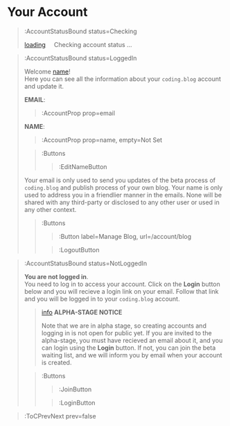 # Your Account

> :AccountStatusBound status=Checking
>
> [loading](:Loading (color=text)) &nbsp;&nbsp;&nbsp; Checking account status ...


> :AccountStatusBound status=LoggedIn
>
> Welcome [name](:AccountProp (prop=name, fallback=email))! \
> Here you can see all the information
> about your `coding.blog` account and update it.
>
> **EMAIL**:
> > :AccountProp prop=email
> 
> **NAME**:
> > :AccountProp prop=name, empty=Not Set
>
> > :Buttons
> > > :EditNameButton
>
> Your email is only used to send you updates of the beta process of `coding.blog`
> and publish process of your own blog. Your name is only used to address you in
> a friendlier manner in the emails. None will be shared with any third-party or disclosed
> to any other user or used in any other context.
> 
>
> > :Buttons
> > > :Button label=Manage Blog, url=/account/blog
> >
> > > :LogoutButton


> :AccountStatusBound status=NotLoggedIn
>
> **You are not logged in**. \
> You need to log in to access your account. Click on the **Login** button
> below and you will recieve a login link on your email. Follow that link
> and you will be logged in to your `coding.blog` account.
>
> > [info](:Icon) **ALPHA-STAGE NOTICE**
> >
> > Note that we are in alpha stage, so creating accounts and logging in is not
> > open for public yet. If you are invited to the alpha-stage, you must have
> > recieved an email about it, and you can login using the **Login** button.
> > If not, you can join the beta waiting list, and we will inform you by email
> > when your account is created.
>
> > :Buttons
> > > :JoinButton
> >
> > > :LoginButton

> :ToCPrevNext prev=false